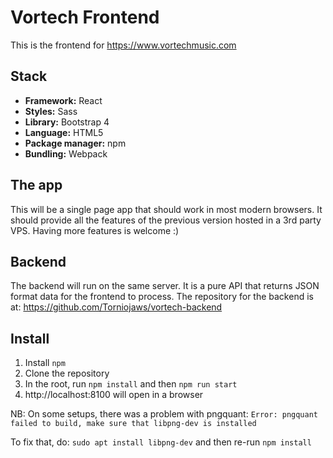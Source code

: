 # Vortech Frontend

This is the frontend for https://www.vortechmusic.com

## Stack

- **Framework:** React  
- **Styles:** Sass  
- **Library:** Bootstrap 4  
- **Language:** HTML5  
- **Package manager:** npm  
- **Bundling:** Webpack  

## The app

This will be a single page app that should work in most modern browsers. It should provide all the
features of the previous version hosted in a 3rd party VPS. Having more features is welcome :)

## Backend

The backend will run on the same server. It is a pure API that returns JSON
format data for the frontend to process. The repository for the backend is at:
https://github.com/Torniojaws/vortech-backend

## Install

1. Install ``npm``
1. Clone the repository
1. In the root, run ``npm install`` and then ``npm run start``
1. http://localhost:8100 will open in a browser

NB: On some setups, there was a problem with pngquant:
`Error: pngquant failed to build, make sure that libpng-dev is installed`

To fix that, do: `sudo apt install libpng-dev` and then re-run `npm install`
